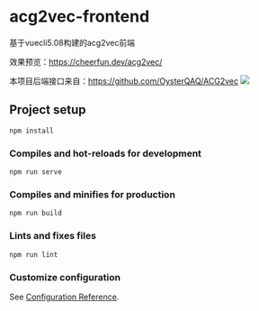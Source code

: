# acg2vec-frontend
  基于vuecli5.08构建的acg2vec前端
  
  效果预览：https://cheerfun.dev/acg2vec/
  
  本项目后端接口来自：https://github.com/OysterQAQ/ACG2vec
![](https://github.com/wewewe131/acg2vec-frontend/blob/main/home.jpeg)

## Project setup
```
npm install
```

### Compiles and hot-reloads for development
```
npm run serve
```

### Compiles and minifies for production
```
npm run build
```

### Lints and fixes files
```
npm run lint
```

### Customize configuration
See [Configuration Reference](https://cli.vuejs.org/config/).
